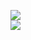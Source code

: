 [![](https://img.shields.io/badge/Made%20With-Github%20Spray-lightgrey.svg?style=for-the-badge&logo=github)](https://github.com/Annihil/github-spray#26384)  
[![](https://i.imgur.com/2DrTn0Z.gif)](https://github.com/Annihil/github-spray)